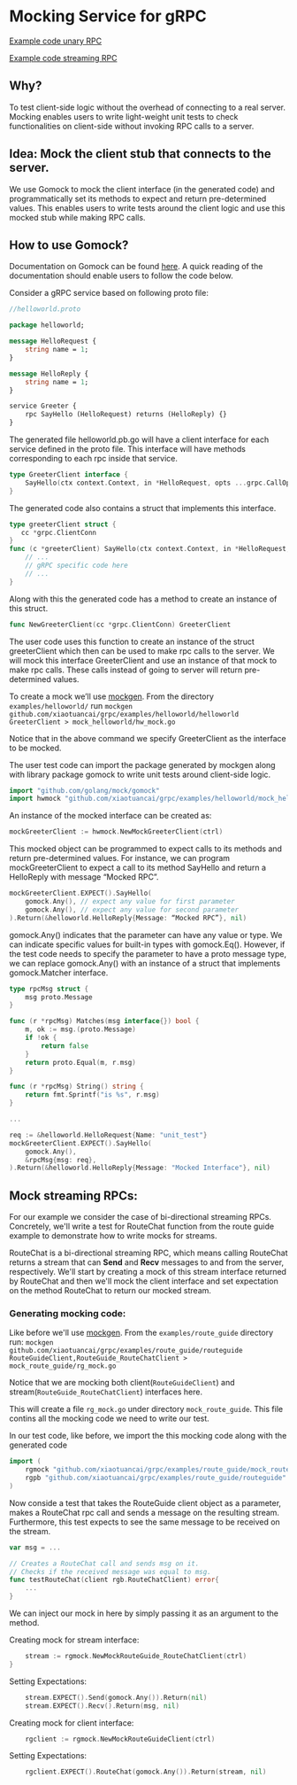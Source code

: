 # Mocking Service for gRPC

[Example code unary RPC](https://github.com/grpc/grpc-go/tree/master/examples/helloworld/mock_helloworld)

[Example code streaming RPC](https://github.com/grpc/grpc-go/tree/master/examples/route_guide/mock_routeguide)

## Why?

To test client-side logic without the overhead of connecting to a real server. Mocking enables users to write light-weight unit tests to check functionalities on client-side without invoking RPC calls to a server.

## Idea: Mock the client stub that connects to the server.

We use Gomock to mock the client interface (in the generated code) and programmatically set its methods to expect and return pre-determined values. This enables users to write tests around the client logic and use this mocked stub while making RPC calls.

## How to use Gomock?

Documentation on Gomock can be found [here](https://github.com/golang/mock).
A quick reading of the documentation should enable users to follow the code below.

Consider a gRPC service based on following proto file:

```proto
//helloworld.proto

package helloworld;

message HelloRequest {
    string name = 1;
}

message HelloReply {
    string name = 1;
}

service Greeter {
    rpc SayHello (HelloRequest) returns (HelloReply) {}
}
```

The generated file helloworld.pb.go will have a client interface for each service defined in the proto file. This interface will have methods corresponding to each rpc inside that service.

```Go
type GreeterClient interface {
    SayHello(ctx context.Context, in *HelloRequest, opts ...grpc.CallOption) (*HelloReply, error)
}
```

The generated code also contains a struct that implements this interface.

```Go
type greeterClient struct {
   cc *grpc.ClientConn
}
func (c *greeterClient) SayHello(ctx context.Context, in *HelloRequest, opts ...grpc.CallOption) (*HelloReply, error){
    // ...
    // gRPC specific code here
    // ...
}
```

Along with this the generated code has a method to create an instance of this struct.
```Go
func NewGreeterClient(cc *grpc.ClientConn) GreeterClient
```

The user code uses this function to create an instance of the struct greeterClient which then can be used to make rpc calls to the server.
We will mock this interface GreeterClient and use an instance of that mock to make rpc calls. These calls instead of going to server will return pre-determined values.

To create a mock we’ll use [mockgen](https://github.com/golang/mock#running-mockgen).
From the directory ``` examples/helloworld/ ``` run ``` mockgen github.com/xiaotuancai/grpc/examples/helloworld/helloworld GreeterClient > mock_helloworld/hw_mock.go ```

Notice that in the above command we specify GreeterClient as the interface to be mocked.

The user test code can import the package generated by mockgen along with library package gomock to write unit tests around client-side logic.
```Go
import "github.com/golang/mock/gomock"
import hwmock "github.com/xiaotuancai/grpc/examples/helloworld/mock_helloworld"
```

An instance of the mocked interface can be created as:
```Go
mockGreeterClient := hwmock.NewMockGreeterClient(ctrl)
```
This mocked object can be programmed to expect calls to its methods and return pre-determined values. For instance, we can program mockGreeterClient to expect a call to its method SayHello and return a HelloReply with message “Mocked RPC”.

```Go
mockGreeterClient.EXPECT().SayHello(
    gomock.Any(), // expect any value for first parameter
    gomock.Any(), // expect any value for second parameter
).Return(&helloworld.HelloReply{Message: “Mocked RPC”}, nil)
```

gomock.Any() indicates that the parameter can have any value or type. We can indicate specific values for built-in types with gomock.Eq().
However, if the test code needs to specify the parameter to have a proto message type, we can replace gomock.Any() with an instance of a struct that implements gomock.Matcher interface.

```Go
type rpcMsg struct {
    msg proto.Message
}

func (r *rpcMsg) Matches(msg interface{}) bool {
    m, ok := msg.(proto.Message)
    if !ok {
        return false
    }
    return proto.Equal(m, r.msg)
}

func (r *rpcMsg) String() string {
    return fmt.Sprintf("is %s", r.msg)
}

...

req := &helloworld.HelloRequest{Name: "unit_test"}
mockGreeterClient.EXPECT().SayHello(
    gomock.Any(),
    &rpcMsg{msg: req},
).Return(&helloworld.HelloReply{Message: "Mocked Interface"}, nil)
```

## Mock streaming RPCs:

For our example we consider the case of bi-directional streaming RPCs. Concretely, we'll write a test for RouteChat function from the route guide example to demonstrate how to write mocks for streams.

RouteChat is a bi-directional streaming RPC, which means calling RouteChat returns a stream that can __Send__ and __Recv__ messages to  and from the server, respectively. We'll start by creating a mock of this stream interface returned by RouteChat and then we'll mock the client interface and set expectation on the method RouteChat to return our mocked stream.

### Generating mocking code:
Like before we'll use [mockgen](https://github.com/golang/mock#running-mockgen). From the `examples/route_guide` directory run:  `mockgen github.com/xiaotuancai/grpc/examples/route_guide/routeguide RouteGuideClient,RouteGuide_RouteChatClient > mock_route_guide/rg_mock.go`

Notice that we are mocking both client(`RouteGuideClient`) and stream(`RouteGuide_RouteChatClient`) interfaces here.

This will create a file `rg_mock.go` under directory `mock_route_guide`. This file contins all the mocking code we need to write our test.

In our test code, like before, we import the this mocking code along with the generated code

```go
import (
    rgmock "github.com/xiaotuancai/grpc/examples/route_guide/mock_routeguide"
    rgpb "github.com/xiaotuancai/grpc/examples/route_guide/routeguide"
)
```

Now conside a test that takes the RouteGuide client object as a parameter, makes a RouteChat rpc call and sends a message on the resulting stream. Furthermore, this test expects to see the same message to be received on the stream. 

```go
var msg = ...

// Creates a RouteChat call and sends msg on it.
// Checks if the received message was equal to msg.
func testRouteChat(client rgb.RouteChatClient) error{
    ...
}
```

We can inject our mock in here by simply passing it as an argument to the method.

Creating mock for stream interface:

```go
    stream := rgmock.NewMockRouteGuide_RouteChatClient(ctrl)
}
```

Setting Expectations:

```go
    stream.EXPECT().Send(gomock.Any()).Return(nil)
    stream.EXPECT().Recv().Return(msg, nil)
```

Creating mock for client interface:

```go
    rgclient := rgmock.NewMockRouteGuideClient(ctrl)
```

Setting Expectations:

```go
    rgclient.EXPECT().RouteChat(gomock.Any()).Return(stream, nil)
```
